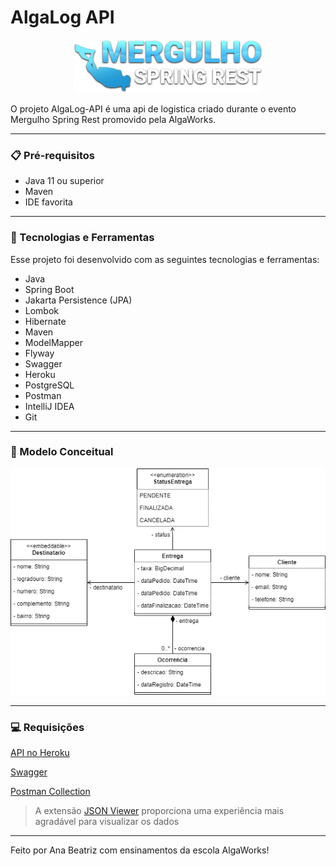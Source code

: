 # AlgaLog API

<p align="center">
  <img alt="Demonstração web" src="./.github/logo.png">
</p>

O projeto AlgaLog-API é uma api de logistica criado durante o evento Mergulho Spring Rest promovido pela AlgaWorks.

---

### 📋 Pré-requisitos

* Java 11 ou superior
* Maven
* IDE favorita

---

### 🚀 Tecnologias e Ferramentas

Esse projeto foi desenvolvido com as seguintes tecnologias e ferramentas:

- Java
- Spring Boot
- Jakarta Persistence (JPA)
- Lombok
- Hibernate
- Maven
- ModelMapper
- Flyway
- Swagger
- Heroku
- PostgreSQL
- Postman
- IntelliJ IDEA
- Git

---

### 🎲 Modelo Conceitual

<p align="center">
  <img alt="Modelo Conceitual" src="./.github/algalog.png" width="1000px">
</p>

---
### 💻 Requisições

[API no Heroku](https://algalog-api-anabalves.herokuapp.com/)

[Swagger](https://algalog-api-anabalves.herokuapp.com/swagger-ui.html)

[Postman Collection](./.github/AlgaLog.postman_collection.json)


> A extensão [JSON Viewer](https://chrome.google.com/webstore/detail/json-viewer/gbmdgpbipfallnflgajpaliibnhdgobh/related?hl=pt-BR) proporciona uma experiência mais agradável para visualizar os dados

---

Feito por Ana Beatriz com ensinamentos da escola AlgaWorks!